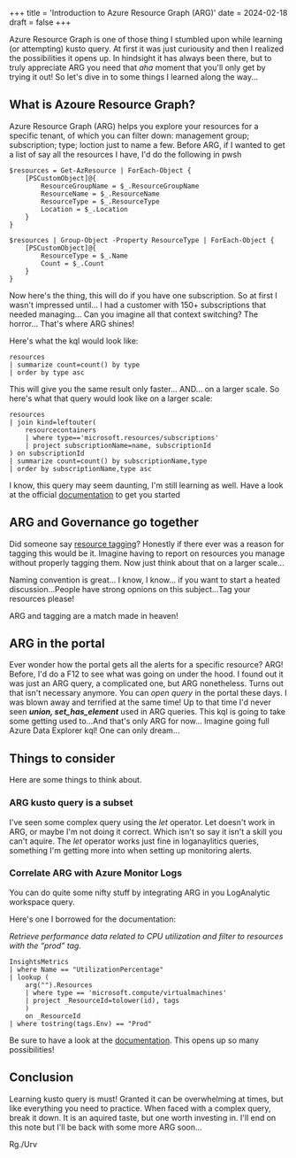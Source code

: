 +++
title = 'Introduction to Azure Resource Graph (ARG)'
date = 2024-02-18
draft = false
+++

Azure Resource Graph is one of those thing I stumbled upon while learning (or attempting) kusto query. At first it was just curiousity and then I realized the possibilities it opens up. In hindsight it has always been there, but to truly appreciate ARG you need that _aha_ moment that you'll only get by trying it out! So let's dive in to some things I learned along the way...

## What is Azoure Resource Graph?

Azure Resource Graph (ARG) helps you explore your resources for a specific tenant, of which you can filter down: management group; subscription; type; loction just to name a few. Before ARG, if I wanted to get a list of say all the resources I have, I'd do the following in pwsh

```pwsh
$resources = Get-AzResource | ForEach-Object {
    [PSCustomObject]@{
        ResourceGroupName = $_.ResourceGroupName
        ResourceName = $_.ResourceName
        ResourceType = $_.ResourceType
        Location = $_.Location
    }
}

$resources | Group-Object -Property ResourceType | ForEach-Object {
    [PSCustomObject]@{
        ResourceType = $_.Name
        Count = $_.Count
    }
}
```

Now here's the thing, this will do if you have one subscription. So at first I wasn't impressed until... I had a customer with 150+ subscriptions that needed managing... Can you imagine all that context switching? The horror... That's where ARG shines!

Here's what the kql would look like:

```pwsh
resources
| summarize count=count() by type
| order by type asc
```

This will give you the same result only faster... AND... on a larger scale. So here's what that query would look like on a larger scale:

```pwsh
resources
| join kind=leftouter(
    resourcecontainers
    | where type=='microsoft.resources/subscriptions'
    | project subscriptionName=name, subscriptionId
) on subscriptionId
| summarize count=count() by subscriptionName,type
| order by subscriptionName,type asc
```

I know, this query may seem daunting, I'm still learning as well. Have a look at the official [documentation](https://learn.microsoft.com/en-us/azure/governance/resource-graph/) to get you started

## ARG and Governance go together

Did someone say [resource tagging](https://learn.microsoft.com/en-us/azure/cloud-adoption-framework/govern/guides/standard/prescriptive-guidance#resource-tagging)? Honestly if there ever was a reason for tagging this would be it. Imagine having to report on resources you manage without properly tagging them. Now just think about that on a larger scale...

Naming convention is great... I know, I know... if you want to start a heated discussion...People have strong opnions on this subject...Tag your resources please!

ARG and tagging are a match made in heaven!

## ARG in the portal

Ever wonder how the portal gets all the alerts for a specific resource? ARG! Before, I'd do a F12 to see what was going on under the hood. I found out it was just an ARG query, a complicated one, but ARG nonetheless. Turns out that isn't necessary anymore. You can _open query_ in the portal these days. I was blown away and terrified at the same time! Up to that time I'd never seen _**union, set_has_element**_ used in ARG queries. This kql is going to take some getting used to...And that's only ARG for now... Imagine going full Azure Data Explorer kql! One can only dream...

## Things to consider

Here are some things to think about.

### ARG kusto query is a subset

I've seen some complex query using the _let_ operator. Let doesn't work in ARG, or maybe I'm not doing it correct. Which isn't so say it isn't a skill you can't aquire. The _let_ operator works just fine in loganaylitics queries, something I'm getting more into when setting up monitoring alerts.

### Correlate ARG with Azure Monitor Logs

You can do quite some nifty stuff by integrating ARG in you LogAnalytic workspace query.

Here's one I borrowed for the documentation:

_Retrieve performance data related to CPU utilization and filter to resources with the “prod” tag._

```pwsh
InsightsMetrics
| where Name == "UtilizationPercentage"
| lookup (
    arg("").Resources
    | where type == 'microsoft.compute/virtualmachines'
    | project _ResourceId=tolower(id), tags
    )
    on _ResourceId
| where tostring(tags.Env) == "Prod"
```

Be sure to have a look at the [documentation](https://learn.microsoft.com/en-us/azure/azure-monitor/logs/azure-monitor-data-explorer-proxy#query-data-in-azure-resource-graph-by-using-arg-preview). This opens up so many possibilities!

## Conclusion

Learning kusto query is must! Granted it can be overwhelming at times, but like everything you need to practice. When faced with a complex query, break it down. It is an aquired taste, but one worth investing in. I'll end on this note but I'll be back with some more ARG soon...

Rg./Urv
